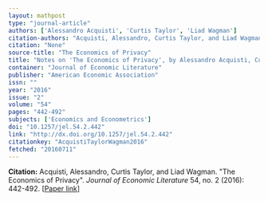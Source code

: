 ```yaml
---
layout: mathpost
type: "journal-article"
authors: ['Alessandro Acquisti', 'Curtis Taylor', 'Liad Wagman']
citation-authors: "Acquisti, Alessandro, Curtis Taylor, and Liad Wagman."
citation: "None"
source-title: "The Economics of Privacy"
title: "Notes on 'The Economics of Privacy', by Alessandro Acquisti, Curtis Taylor, and Liad Wagman"
container: "Journal of Economic Literature"
publisher: "American Economic Association"
issn: ""
year: "2016"
issue: "2"
volume: "54"
pages: "442-492"
subjects: ['Economics and Econometrics']
doi: "10.1257/jel.54.2.442"
link: "http://dx.doi.org/10.1257/jel.54.2.442"
citationkey: "AcquistiTaylorWagman2016"
fetched: "20160711"
---
```


**Citation:** Acquisti, Alessandro, Curtis Taylor, and Liad Wagman. "The Economics of Privacy". *Journal of Economic Literature* 54, no. 2 (2016): 442-492. [[Paper link](http://dx.doi.org/10.1257/jel.54.2.442)]
